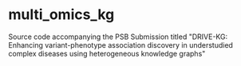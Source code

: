 # multi_omics_kg

Source code accompanying the PSB Submission titled "DRIVE-KG: Enhancing variant-phenotype association discovery in understudied complex diseases using heterogeneous knowledge graphs"
